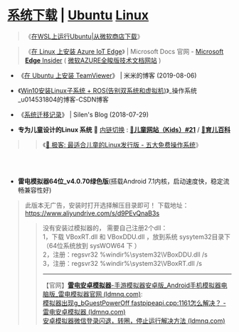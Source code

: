 # [系统下载](https://cn.ubuntu.com/download) | [Ubuntu](https://cn.ubuntu.com/) [Linux](https://zh.wikipedia.org/wiki/Linux) 

>  《[在WSL上运行Ubuntu|从微软商店下载](https://www.microsoft.com/store/productId/9NBLGGH4MSV6)》

>  《[在 Linux 上安装 Azure IoT Edge](https://docs.microsoft.com/zh-cn/azure/iot-edge/how-to-install-iot-edge-linux)》 | Microsoft Docs 官网 - [Microsoft **Edge** Insider](https://www.microsoftedgeinsider.com/zh-cn/) ( [微软AZURE全睃版技术文档网站](https://docs.azure.cn/) )

- 《[在 Ubuntu 上安装 TeamViewer](https://mi.js.org/2019-08/%E5%9C%A8Ubuntu%E4%B8%8A%E5%AE%89%E8%A3%85TeamViewer/)》 | 米米的博客 (2019-08-06)


- 《[Win10安装Linux子系统 + ROS(告别双系统和虚拟机)](https://blog.csdn.net/u014531804/article/details/106124512)》_操作系统_u014531804的博客-CSDN博客

- 《[系统迁移记录](https://silenwang.github.io/2018/07/29/%E7%B3%BB%E7%BB%9F%E8%BF%81%E7%A7%BB%E8%AE%B0%E5%BD%95/)》 | Silen's Blog (2018-07-29)


- **专为儿童设计的Linux 系统** 🔄 [内链切换](https://github.com/taoste/Hello-World/tree/master/Tools/Linux) : [**🍬儿童网站（Kids）#21**](https://github.com/taoste/taoste.github.io/issues/21) / [**🍬育儿百科**](https://github.com/taoste/Hello-World/tree/master/eBook/%E8%82%B2%E5%84%BF%E7%99%BE%E7%A7%91/)

>> 《[💽 极客: 最适合儿童的Linux发行版 - 五大免费操作系统](https://cn.computerspywarescanner.com/s4765-best-linux-distributions-kids-free-operating-system)》
<br>
<br>

- **雷电模拟器64位_v4.0.70绿色版**(搭载Android 7.1内核，启动速度快，稳定流畅兼容性好)
> 此版本无广告，安装时打开选择解压目录即可！
> 下载地址：https://www.aliyundrive.com/s/d9PEvQnaB3s
><br>
>> 没有安装过模拟器的， 需要自己注册2个dll：<br>
>> 1，下载 VBoxRT.dll  和   VBoxDDU.dll  ，放到系统 sysytem32目录下 （64位系统放到 sysWOW64 下 ）<br>
>> 2，注册：regsvr32 %windir%\system32\VBoxDDU.dll /s <br>
>> 3，注册：regsvr32 %windir%\system32\VBoxRT.dll /s  <br><hr>
>> 【官网】<a href="https://www.ldmnq.com/">**雷电安卓模拟器**-手游模拟器安卓版_Android手机模拟器电脑版_雷电模拟器官网 (ldmnq.com)</a>:<br>
>> <a href="https://www.ldmnq.com/faq/5955.html">模拟器出现g_bGuestPowerOff fastpipeapi.cpp:1161怎么解决？ - 雷电安卓模拟器 (ldmnq.com)</a><br>
>> <a href="https://www.ldmnq.com/support/qita/717.html">安卓模拟器微信登录闪退，转圈，停止运行解决方法 (ldmnq.com)</a><br>

